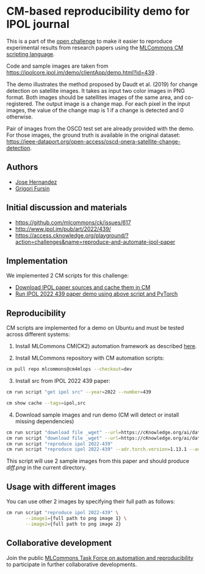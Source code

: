 # CM-based reproducibility demo for IPOL journal

This is a part of the [open challenge](https://access.cknowledge.org/playground/?action=challenges&name=f284c08891c44058) 
to make it easier to reproduce experimental results from research papers 
using the [MLCommons CM scripting language](https://github.com/mlcommons/ck).

Code and sample images are taken from https://ipolcore.ipol.im/demo/clientApp/demo.html?id=439 .

The demo illustrates the method proposed by Daudt et al. (2019) for change detection on satellite images. It takes as input two color images in PNG format. Both images should be satellites images of the same area, and co-registered.
The output image is a change map. For each pixel in the input images, the value of the change map is 1 if a change is detected and 0 otherwise.

Pair of images from the OSCD test set are already provided with the demo. For those images, 
the ground truth is available in the original dataset: https://ieee-dataport.org/open-access/oscd-onera-satellite-change-detection.

## Authors

* [Jose Hernandez](https://www.linkedin.com/in/jose-hernandez-a261182b)
* [Grigori Fursin](https://cKnowledge.org/gfursin)

## Initial discussion and materials

* https://github.com/mlcommons/ck/issues/617
* http://www.ipol.im/pub/art/2022/439/
* https://access.cknowledge.org/playground/?action=challenges&name=reproduce-and-automate-ipol-paper

## Implementation

We implemented 2 CM scripts for this challenge:

* [Download IPOL paper sources and cache them in CM]( https://github.com/mlcommons/cm4mlops/tree/main/script/get-ipol-src )
* [Run IPOL 2022 439 paper demo using above script and PyTorch]( https://github.com/mlcommons/cm4mlops/tree/main/script/reproduce-ipol-paper-2022-439 )

## Reproducibility

CM scripts are implemented for a demo on Ubuntu and must be tested across different systems:

1. Install MLCommons CM(CK2) automation framework as described [here](https://github.com/mlcommons/ck/blob/master/docs/installation.md).

2. Install MLCommons repository with CM automation scripts:

```bash
cm pull repo mlcommons@cm4mlops --checkout=dev
```

3. Install src from IPOL 2022 439 paper:
```bash
cm run script "get ipol src" --year=2022 --number=439

cm show cache --tags=ipol,src
```

4. Download sample images and run demo (CM will detect or install missing dependencies)
```bash
cm run script "download file _wget" --url=https://cKnowledge.org/ai/data/ipol-paper-2024-439-sample-image-1.png --verify=no --env.CM_DOWNLOAD_CHECKSUM=850639287ad23194576582680c2ecfc3
cm run script "download file _wget" --url=https://cKnowledge.org/ai/data/ipol-paper-2024-439-sample-image-2.png --verify=no --env.CM_DOWNLOAD_CHECKSUM=31364c03d91873ed2d244cce6d664dd0
cm run script "reproduce ipol 2022-439"
cm run script "reproduce ipol 2022-439" --adr.torch.version=1.13.1 --adr.torchvision.version=0.14.1
```

This script will use 2 sample images from this paper
and should produce *diff.png* in the current directory.

## Usage with different images

You can use other 2 images by specifying their full path as follows:
```bash
cm run script "reproduce ipol 2022-439" \
       --image1={full path to png image 1} \
       --image2={full path to png image 2}
```

## Collaborative development

Join the public [MLCommons Task Force on automation and reproducibility](https://github.com/mlcommons/ck/blob/master/docs/taskforce.md)
to participate in further collaborative developments.
